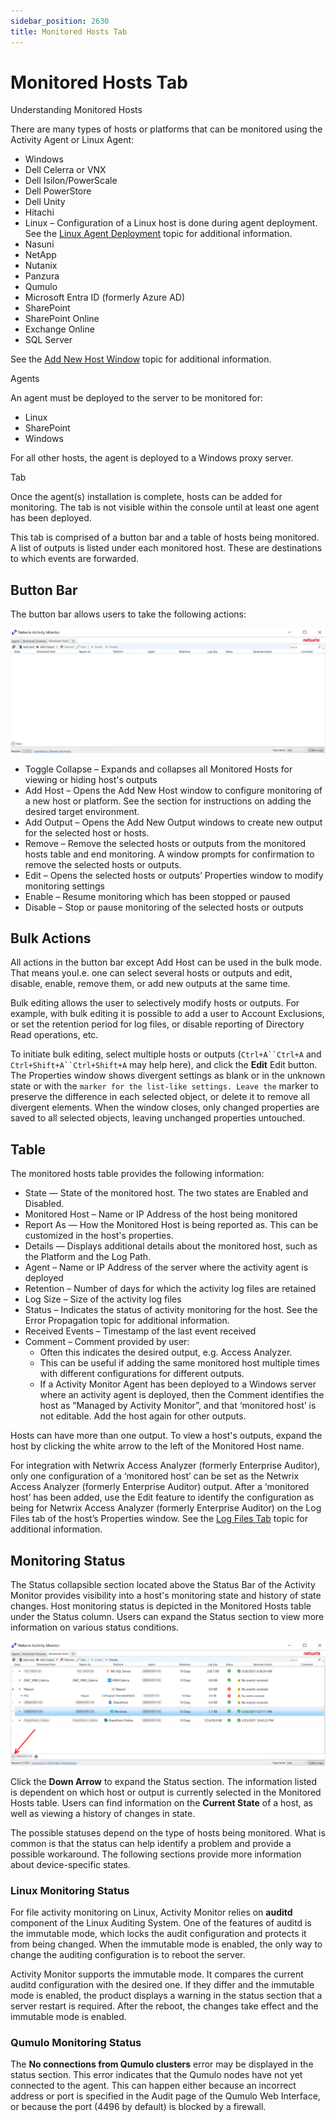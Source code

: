 ```yaml
---
sidebar_position: 2630
title: Monitored Hosts Tab
---
```


# Monitored Hosts Tab

Understanding Monitored Hosts

There are many types of hosts or platforms that can be monitored using the Activity Agent or Linux Agent:

* Windows
* Dell Celerra or VNX
* Dell Isilon/PowerScale
* Dell PowerStore
* Dell Unity
* Hitachi
* Linux – Configuration of a Linux host is done during agent deployment. See the [Linux Agent Deployment](../Agents/Add/Linux "Linux Agent Deployment") topic for additional information.
* Nasuni
* NetApp
* Nutanix
* Panzura
* Qumulo
* Microsoft Entra ID (formerly Azure AD)
* SharePoint
* SharePoint Online
* Exchange Online
* SQL Server

See the [Add New Host Window](Add/Overview "Add New Host Window") topic for additional information.

Agents

An agent must be deployed to the server to be monitored for:

* Linux
* SharePoint
* Windows

For all other hosts, the agent is deployed to a Windows proxy server.

Tab

Once the agent(s) installation is complete, hosts can be added for monitoring. The tab is not visible within the console until at least one agent has been deployed.

This tab is comprised of a button bar and a table of hosts being monitored. A list of outputs is listed under each monitored host. These are destinations to which events are forwarded.

## Button Bar

The button bar allows users to take the following actions:

![Activity Monitor with Monitored Hosts tab identified](../../../../../../static/images/ActivityMonitor_8.0/Content/Resources/Images/ActivityMonitor/MonitoredHosts/MonitoredHostsTab.png)

* Toggle Collapse – Expands and collapses all Monitored Hosts for viewing or hiding host's outputs
* Add Host – Opens the Add New Host window to configure monitoring of a new host or platform. See the section for instructions on adding the desired target environment.
* Add Output – Opens the Add New Output windows to create new output for the selected host or hosts.
* Remove – Remove the selected hosts or outputs from the monitored hosts table and end monitoring. A window prompts for confirmation to remove the selected hosts or outputs.
* Edit – Opens the selected hosts or outputs’ Properties window to modify monitoring settings
* Enable – Resume monitoring which has been stopped or paused
* Disable – Stop or pause monitoring of the selected hosts or outputs

## Bulk Actions

All actions in the button bar except Add Host can be used in the bulk mode. That means youI.e. one can select several hosts or outputs and edit, disable, enable, remove them, or add new outputs at the same time.

Bulk editing allows the user to selectively modify hosts or outputs. For example, with bulk editing it is possible to add a user to Account Exclusions, or set the retention period for log files, or disable reporting of Directory Read operations, etc.

To initiate bulk editing, select multiple hosts or outputs (`Ctrl+A``Ctrl+A` and `Ctrl+Shift+A``Ctrl+Shift+A` may help here), and click the **Edit** Edit button. The Properties window shows divergent settings as blank or in the unknown state or with the `` marker for the list-like settings. Leave the `` marker to preserve the difference in each selected object, or delete it to remove all divergent elements. When the window closes, only changed properties are saved to all selected objects, leaving unchanged properties untouched.

## Table

The monitored hosts table provides the following information:

* State — State of the monitored host. The two states are Enabled and Disabled.
* Monitored Host – Name or IP Address of the host being monitored
* Report As — How the Monitored Host is being reported as. This can be customized in the host's properties.
* Details — Displays additional details about the monitored host, such as the Platform and the Log Path.
* Agent – Name or IP Address of the server where the activity agent is deployed
* Retention – Number of days for which the activity log files are retained
* Log Size – Size of the activity log files
* Status – Indicates the status of activity monitoring for the host. See the Error Propagation topic for additional information.
* Received Events – Timestamp of the last event received
* Comment – Comment provided by user:
  * Often this indicates the desired output, e.g. Access Analyzer.
  * This can be useful if adding the same monitored host multiple times with different configurations for different outputs.
  * If a Activity Monitor Agent has been deployed to a Windows server where an activity agent is deployed, then the Comment identifies the host as “Managed by Activity Monitor”, and that ‘monitored host’ is not editable. Add the host again for other outputs.

Hosts can have more than one output. To view a host's outputs, expand the host by clicking the white arrow to the left of the Monitored Host name.

For integration with Netwrix Access Analyzer (formerly Enterprise Auditor), only one configuration of a ‘monitored host’ can be set as the Netwrix Access Analyzer (formerly Enterprise Auditor) output. After a ‘monitored host’ has been added, use the Edit feature to identify the configuration as being for Netwrix Access Analyzer (formerly Enterprise Auditor) on the Log Files tab of the host’s Properties window. See the [Log Files Tab](../Outputs/LogFiles "Log Files Tab") topic for additional information.

## Monitoring Status

The Status collapsible section located above the Status Bar of the Activity Monitor provides visibility into a host's monitoring state and history of state changes. Host monitoring status is depicted in the Monitored Hosts table under the Status column. Users can expand the Status section to view more information on various status conditions.

![](../../../../../../static/images/ActivityMonitor_8.0/Content/Resources/Images/ActivityMonitor/MonitoredHosts/ErrorPropogationPopulated.png)

Click the **Down Arrow** to expand the Status section. The information listed is dependent on which host or output is currently selected in the Monitored Hosts table. Users can find information on the **Current State** of a host, as well as viewing a history of changes in state.

The possible statuses depend on the type of hosts being monitored. What is common is that the status can help identify a problem and provide a possible workaround. The following sections provide more information about device-specific states.

### Linux Monitoring Status

For file activity monitoring on Linux, Activity Monitor relies on **auditd** component of the Linux Auditing System. One of the features of auditd is the immutable mode, which locks the audit configuration and protects it from being changed. When the immutable mode is enabled, the only way to change the auditing configuration is to reboot the server.

Activity Monitor supports the immutable mode. It compares the current auditd configuration with the desired one. If they differ and the immutable mode is enabled, the product displays a warning in the status section that a server restart is required. After the reboot, the changes take effect and the immutable mode is enabled.

### Qumulo Monitoring Status

The **No connections from Qumulo clusters** error may be displayed in the status section. This error indicates that the Qumulo nodes have not yet connected to the agent. This can happen either because an incorrect address or port is specified in the Audit page of the Qumulo Web Interface, or because the port (4496 by default) is blocked by a firewall.